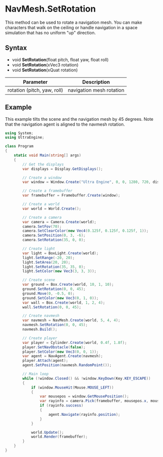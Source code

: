 # NavMesh.SetRotation

This method can be used to rotate a navigation mesh. You can make characters that walk on the ceiling or handle navigation in a space simulation that has no uniform "up" direction.

## Syntax

- void **SetRotation**(float pitch, float yaw, float roll)
- void **SetRotation**(xVec3 rotation)
- void **SetRotation**(xQuat rotation)

| Parameter | Description |
|---|---|
| rotation (pitch, yaw, roll) | navigation mesh rotation |

## Example

This example tilts the scene and the navigation mesh by 45 degrees. Note that the navigation agent is aligned to the navmesh rotation.

```csharp
using System;
using UltraEngine;

class Program
{
    static void Main(string[] args)
    {
        // Get the displays
        var displays = Display.GetDisplays();

        // Create a window
        var window = Window.Create("Ultra Engine", 0, 0, 1280, 720, displays[0], WindowFlags.WINDOW_CENTER | WindowFlags.WINDOW_TITLEBAR);

        // Create a framebuffer
        var framebuffer = Framebuffer.Create(window);

        // Create a world
        var world = World.Create();

        // Create a camera    
        var camera = Camera.Create(world);
        camera.SetFov(70);
        camera.SetClearColor(new Vec4(0.125f, 0.125f, 0.125f, 1));
        camera.SetPosition(0, 3, -6);
        camera.SetRotation(35, 0, 0);

        // Create light
        var light = BoxLight.Create(world);
        light.SetRange(-20, 20);
        light.SetArea(20, 20);
        light.SetRotation(35, 35, 0);
        light.SetColor(new Vec3(3, 3, 3));

        // Create scene
        var ground = Box.Create(world, 10, 1, 10);
        ground.SetRotation(0, 0, 45);
        ground.Move(0, -0.5, 0);
        ground.SetColor(new Vec3(0, 1, 0));
        var wall = Box.Create(world, 1, 2, 4);
        wall.SetRotation(0, 0, 45);

        // Create navmesh
        var navmesh = NavMesh.Create(world, 5, 4, 4);
        navmesh.SetRotation(0, 0, 45);
        navmesh.Build();

        // Create player
        var player = Cylinder.Create(world, 0.4f, 1.8f);
        player.SetNavObstacle(false);
        player.SetColor(new Vec3(0, 0, 1));
        var agent = NavAgent.Create(navmesh);
        player.Attach(agent);
        agent.SetPosition(navmesh.RandomPoint());

        // Main loop
        while (!window.Closed() && !window.KeyDown(Key.KEY_ESCAPE))
        {
            if (window.MouseHit(Mouse.MOUSE_LEFT))
            {
                var mousepos = window.GetMousePosition();
                var rayinfo = camera.Pick(framebuffer, mousepos.x, mousepos.y);
                if (rayinfo.success)
                {
                    agent.Navigate(rayinfo.position);
                }
            }

            world.Update();
            world.Render(framebuffer);
        }
    }
}
```